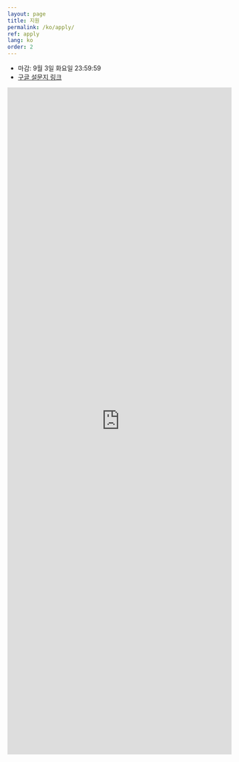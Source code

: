```yaml
---
layout: page
title: 지원
permalink: /ko/apply/
ref: apply
lang: ko
order: 2
---
```


- 마감: 9월 3일 화요일 23:59:59
- [구글 설문지 링크](https://docs.google.com/forms/d/e/1FAIpQLSdMxBbHfWTWZ1MGVK2ELAZz06r4-T3hSokb2iaffjGfQGtr-Q/viewform)

<iframe src="https://docs.google.com/forms/d/e/1FAIpQLSdMxBbHfWTWZ1MGVK2ELAZz06r4-T3hSokb2iaffjGfQGtr-Q/viewform" frameborder="0" width="100%" height="1500px"></iframe>


